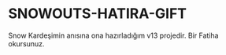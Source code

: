 # SNOWOUTS-HATIRA-GIFT
Snow Kardeşimin anısına ona hazırladığım v13 projedir. Bir Fatiha okursunuz.
